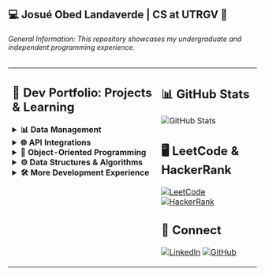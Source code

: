 ## 💻 Josué Obed Landaverde | CS at UTRGV 🤠 

###### General Information: This repository showcases my undergraduate and independent programming experience.

<table>
  <tr>
    <td valign="top" width="60%">
    
## 📕 Dev Portfolio: Projects & Learning

<details>
<summary><b>📊 Data Management</b></summary> 
  
  🐢 under maintenance...
  
</details>

<details>
<summary><b>🌐 API Integrations</b></summary> 
  
  🐢 under maintenance...
  
</details>

<details>
<summary><b>🧩 Object-Oriented Programming</b></summary>
  
[![OOP](https://img.shields.io/badge/Java_OOP--007396?style=flat-square&logo=java&logoColor=white)](https://github.com/jlndvr/JAVAOOP)  
[![OOP](https://img.shields.io/badge/OOP--00599C?style=flat-square&logo=c%2B%2B&logoColor=white)](https://github.com/jlndvr/CPPOOP)
  
</details>

<details>
<summary><b>⚙️ Data Structures & Algorithms</b></summary> 
  
  🐢 under maintenance...
  
</details>

<details>
<summary><b>🛠️ More Development Experience</b></summary> 

[![Tic Tac Toe]](https://github.com/jlndvr/tic-tac-toe)
[Rock Paper Scissors Lizard Spock](https://github.com/jlndvr/rockPaperScissorsLizardSpock)
[Dog Years](https://github.com/jlndvr/dogYears)
[Fizz Buzz](https://github.com/jlndvr/fizzBuzz)
[Quadratic Formula](https://github.com/jlndvr/quadraticFormula)
[Piggy Bank](https://github.com/jlndvr/quadraticFormula)
[Magic 8-Ball](https://github.com/jlndvr/magic8-Ball)
[The Harry Potter Sorting Hat](https://github.com/jlndvr/harryPotterSortingHatQuiz)
[Text Adventure](https://github.com/jlndvr/textAdventure)
[Whale Talk](https://github.com/jlndvr/whaleTalk)
[Planting a Tree](https://github.com/jlndvr/plantingATree)
[Java Variables: Mad Libs](https://github.com/jlndvr/Java-Variables-MadLibs)
[Math Magic](https://github.com/jlndvr/mathMagic)
[A Basic Calculator](https://github.com/jlndvr/aBasicCalculator)
[Build a Droid](https://github.com/jlndvr/buildADroid)
[Car Loan Payment Calculator](https://github.com/jlndvr/CarLoanPaymentCalculator)
[Continents and Cities](https://github.com/jlndvr/ContinentsandCities)
[Desert Island Playlist](https://github.com/jlndvr/desertIslandPlaylist)
[The Prime Directive](https://github.com/jlndvr/thePrimeDirective)
[DNA Sequencing](https://github.com/jlndvr/DNAsequencing)

</details>
    </td>
    <td valign="top" width="40%">
    
## 📊 GitHub Stats
![GitHub Stats](https://github-readme-stats.vercel.app/api?username=jlndvr&show_icons=true&theme=radical&hide_title=true)

## 🖥️ LeetCode & HackerRank
[![LeetCode](https://img.shields.io/badge/LeetCode--FFA116?style=for-the-badge&logo=leetcode)](https://leetcode.com/jlndvr/)
[![HackerRank](https://img.shields.io/badge/HackerRank--2EC866?style=for-the-badge&logo=hackerrank)](https://www.hackerrank.com/profile/jlndvr)

## 🤝 Connect
[![LinkedIn](https://img.shields.io/badge/LinkedIn--0A66C2?style=for-the-badge&logo=linkedin)](https://linkedin.com/in/jlndvr)
[![GitHub](https://img.shields.io/badge/GitHub--181717?style=for-the-badge&logo=github)](https://github.com/jlndvr)
